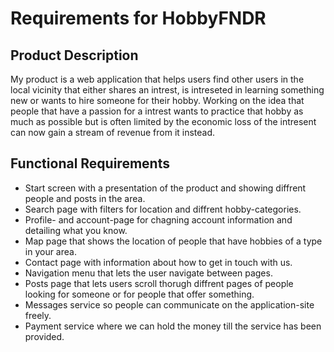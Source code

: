 # Requirements for HobbyFNDR

## Product Description

My product is a web application that helps users find other users in the local vicinity that either shares an intrest, is intreseted in learning something new or wants to hire someone for their hobby.
Working on the idea that people that have a passion for a intrest wants to practice that hobby as much as possible but is often limited by the economic loss of the intresent can now gain a stream of revenue from it instead.

## Functional Requirements

- Start screen with a presentation of the product and showing diffrent people and posts in the area.
- Search page with filters for location and diffrent hobby-categories.
- Profile- and account-page for chagning account information and detailing what you know.
- Map page that shows the location of people that have hobbies of a type in your area.
- Contact page with information about how to get in touch with us.
- Navigation menu that lets the user navigate between pages.
- Posts page that lets users scroll thorugh diffrent pages of people looking for someone or for people that offer something.
- Messages service so people can communicate on the application-site freely. 
- Payment service where we can hold the money till the service has been provided. 
